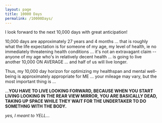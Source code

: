```yaml
---
layout: page
title: 10000 Days
permalink: /10000Days/
---
```


I look forward to the next 10,000 days with great anticipation!

10,000 days are approximately 27 years and 4 months ... that is roughly what the life expectation is for someone of my age, my level of health, ie no immediately threatening health conditions ... it's not an extravagant claim -- anyone of my age who's in relatively decent health ... is going to live another 10,000 ON AVERAGE ... and half of us will live longer.

Thus, my 10,000 day horizon for optimizing my healthspan and mental well-being is approximately appropriate for ME ... your mileage may vary, but the most important thing is ...

...**YOU HAVE TO LIVE LOOKING FORWARD, BECAUSE WHEN YOU START LIVING LOOKING IN THE REAR VIEW MIRROR, YOU ARE BASICALLY DEAD, TAKING UP SPACE WHILE THEY WAIT FOR THE UNDERTAKER TO DO SOMETHNG WITH THE BODY.**

*yes, I meant to YELL...*